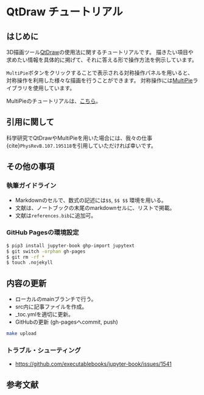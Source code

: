 # QtDraw チュートリアル

## はじめに

3D描画ツール[QtDraw](https://github.com/CMT-MU/QtDraw)の使用法に関するチュートリアルです。
描きたい項目や求めたい情報を具体的に掲げて、それに答える形で操作方法を例示しています。

``MultiPie``ボタンをクリックすることで表示される対称操作パネルを用いると、対称操作を利用した様々な描画を行うことができます。
対称操作には[MultiPie](https://github.com/CMT-MU/MultiPie)ライブラリを使用しています。

MultiPieのチュートリアルは、[こちら](https://cmt-mu.github.io/MultiPieTutorial/)。

## 引用に関して

科学研究でQtDrawやMultiPieを用いた場合には、我々の仕事{cite}`PhysRevB.107.195118`を引用していただければ幸いです。

## その他の事項

### 執筆ガイドライン

* Markdownのセルで、数式の記述には`$$`, `$$ $$` 環境を用いる。
* 文献は、ノートブックの末尾のmarkdownセルに、リストで掲載。
* 文献は`references.bib`に追加可。

### GitHub Pagesの環境設定

```bash
$ pip3 install jupyter-book ghp-import jupytext
$ git switch -orphan gh-pages
$ git rm -rf *
$ touch .nojekyll
```

## 内容の更新
- ローカルのmainブランチで行う。
- src内に記事ファイルを作成。
- _toc.ymlを適切に更新。
- GitHubの更新 (gh-pagesへcommit, push)
```bash
make upload
```

### トラブル・シューティング
* https://github.com/executablebooks/jupyter-book/issues/1541


## 参考文献

```{bibliography}
```
